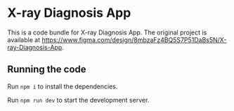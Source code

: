 
  # X-ray Diagnosis App

  This is a code bundle for X-ray Diagnosis App. The original project is available at https://www.figma.com/design/8mbzaFz4BQ5S7P51DaBs5N/X-ray-Diagnosis-App.

  ## Running the code

  Run `npm i` to install the dependencies.

  Run `npm run dev` to start the development server.
  